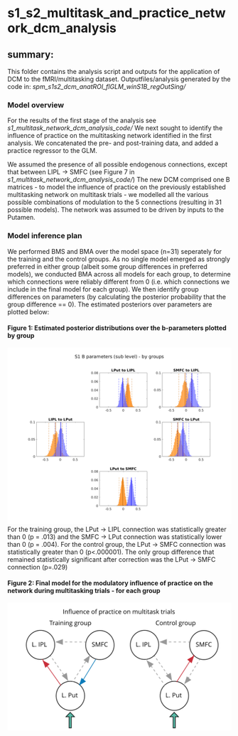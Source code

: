 # s1_s2_multitask_and_practice_network_dcm_analysis

## summary:  
This folder contains the analysis script and outputs for the application of DCM to the fMRI/multitasking
dataset. Outputfiles/analysis generated by the code in: *spm_s1s2_dcm_anatROI_flGLM_winS1B_regOutSing/*

### Model overview
For the results of the first stage of the analysis see *s1_multitask_network_dcm_analysis_code/*
We next sought to identify the influence of practice on the multitasking network identified in the first analysis. We concatenated the pre- and post-training
data, and added a practice regressor to the GLM.

We assumed the presence of all possible endogenous connections, except that between LIPL -> SMFC (see Figure 7 in *s1_multitask_network_dcm_analysis_code/*)
The new DCM comprised one B matrices - to model the influence of practice on the previously established multitasking network on multitask trials - we modelled all the various possible
combinations of modulation to the 5 connections (resulting in 31 possible models).
The network was assumed to be driven by inputs to the Putamen.

### Model inference plan
We performed BMS and BMA over the model space (n=31) seperately for the training and the control groups. As no single model emerged as strongly preferred in either group (albeit some group differences in preferred models), we conducted BMA across all models for each group, to determine which connections were reliably different from 0 (i.e. which connections we include in the final model for each group). We then identify group differences on parameters (by calculating the posterior probability that the group difference == 0). The estimated posteriors over parameters are plotted below:

#### Figure 1: Estimated posterior distributions over the b-parameters plotted by group
![Fig 1:  Estimated posterior distributions over the b-parameters plotted by group](../s1s2_singOut_practice_dcm_analysis_figs/BMA_b_params_by_grp.png)  
For the training group, the LPut -> LIPL connection was statistically greater than 0 (p = .013) and the SMFC -> LPut connection was statistically lower than 0 (p = .004). For the control group, the LPut -> SMFC connection was statistically greater than 0 (p<.000001). The only group difference that remained statistically significant after correction was the LPut -> SMFC connection (p=.029)

#### Figure 2: Final model for the modulatory influence of practice on the network during multitasking trials - for each group
![Fig 2: Final model for the modulatory influence of practice](../s1s2_singOut_practice_dcm_analysis_figs/practice_singOut_winModel.png)  


